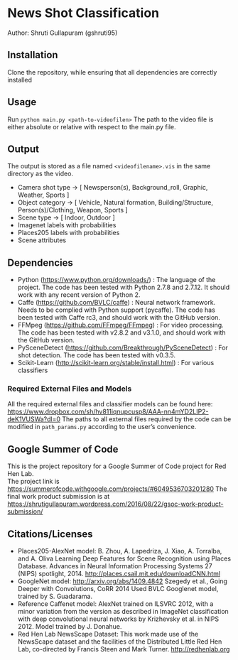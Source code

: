 # News Shot Classification
Author: Shruti Gullapuram (gshruti95)

## Installation
Clone the repository, while ensuring that all dependencies are correctly installed

## Usage
Run `python main.py <path-to-videofilen>`
The path to the video file is either absolute or relative with respect to the main.py file.

## Output
The output is stored as a file named `<videofilename>.vis` in the same directory as the video.  
- Camera shot type → [ Newsperson(s), Background_roll, Graphic, Weather, Sports ]
- Object category → [ Vehicle, Natural formation, Building/Structure, Person(s)/Clothing, Weapon, Sports ]
- Scene type → [ Indoor, Outdoor ]
- Imagenet labels with probabilities
- Places205 labels with probabilities
- Scene attributes

## Dependencies
- Python (https://www.python.org/downloads/) : The language of the project. The code has been tested with Python 2.7.8 and 2.7.12. It should work with any recent version of Python 2.
- Caffe (https://github.com/BVLC/caffe) : Neural network framework. Needs to be complied with Python support (pycaffe). The code has been tested with Caffe rc3, and should work with the GitHub version.
- FFMpeg (https://github.com/FFmpeg/FFmpeg) : For video processing. The code has been tested with v2.8.2 and v3.1.0, and should work with the GitHub version.
- PySceneDetect (https://github.com/Breakthrough/PySceneDetect) : For shot detection. The code has been tested with v0.3.5.
- Scikit-Learn (http://scikit-learn.org/stable/install.html) : For various classifiers

### Required External Files and Models
All the required external files and classifier models can be found here:
https://www.dropbox.com/sh/hv811iqnupcusp8/AAA-nn4mYD2LIP2-deK1VUSWa?dl=0
The paths to all external files required by the code can be modified in `path_params.py` according to the user’s convenience.

## Google Summer of Code
This is the project repository for a Google Summer of Code project for Red Hen Lab.  
The project link is https://summerofcode.withgoogle.com/projects/#6049536703201280
The final work product submission is at https://shrutigullapuram.wordpress.com/2016/08/22/gsoc-work-product-submission/

## Citations/Licenses
- Places205-AlexNet model: 
	B. Zhou, A. Lapedriza, J. Xiao, A. Torralba, and A. Oliva
	Learning Deep Features for Scene Recognition using Places Database.
	Advances in Neural Information Processing Systems 27 (NIPS) spotlight, 2014.
	http://places.csail.mit.edu/downloadCNN.html
- GoogleNet model:
	http://arxiv.org/abs/1409.4842
	Szegedy et al., Going Deeper with Convolutions, CoRR 2014
	Used BVLC Googlenet model, trained by S. Guadarama.
- Reference Caffenet model:
	AlexNet trained on ILSVRC 2012, with a minor variation from the version as described in ImageNet classification with deep convolutional neural networks by Krizhevsky et al. in NIPS 2012. Model trained by J. Donahue.
- Red Hen Lab NewsScape Dataset:
	This work made use of the NewsScape dataset and the facilities of the Distributed Little Red Hen Lab, co-directed by Francis Steen and Mark Turner.
	http://redhenlab.org